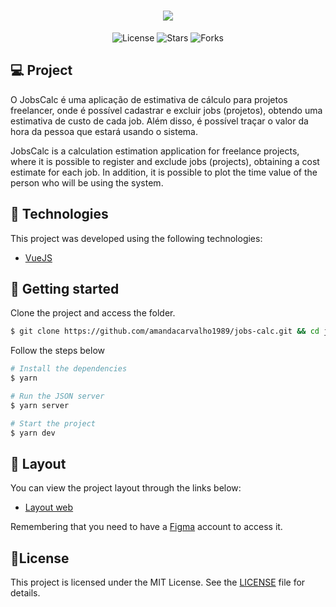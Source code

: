 <h1 align="center">
    <img src="https://greenvolt.com.br/wp-content/uploads/2018/05/ef3-placeholder-image.jpg" />
</h1>
     
     
   <p align="center">
  <img  src="https://img.shields.io/static/v1?label=license&message=MIT&color=5965E0&labelColor=121214" alt="License">

  <img src="https://img.shields.io/github/stars/amandacarvalho1989/jobs-calc?label=stars&message=MIT&color=5965E0&labelColor=121214" alt="Stars">
  
   <img src="https://img.shields.io/github/forks/amandacarvalho1989/jobs-calc?label=forks&message=MIT&color=5965E0&labelColor=121214" alt="Forks"> 
</p>
  
  
 ## 💻 Project
 
O JobsCalc é uma aplicação de estimativa de cálculo para projetos freelancer, onde é possível cadastrar e excluir jobs (projetos), obtendo uma estimativa de custo de cada job. Além disso, é possível traçar o valor da hora da pessoa que estará usando o sistema.

JobsCalc is a calculation estimation application for freelance projects, where it is possible to register and exclude jobs (projects), obtaining a cost estimate for each job. In addition, it is possible to plot the time value of the person who will be using the system.



## 🧬 Technologies

This project was developed using the following technologies:

- [VueJS](https://vuejs.org/)


## 🚀 Getting started

Clone the project and access the folder.

```bash
$ git clone https://github.com/amandacarvalho1989/jobs-calc.git && cd jobs-calc
```

Follow the steps below
```bash
# Install the dependencies
$ yarn

# Run the JSON server
$ yarn server

# Start the project
$ yarn dev
```

## 🎨 Layout 

You can view the project layout through the links below:

- [Layout web](https://www.figma.com/file/s4fytPFbDiSkv4GPSfKaLE/Jobs-Planning)

Remembering that you need to have a [Figma](https://www.figma.com/) account to access it.

## 📝License 

This project is licensed under the MIT License. See the [LICENSE](LICENSE.md) file for details.
